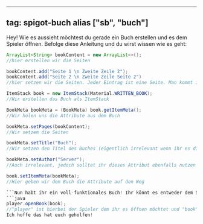 
---
tag: spigot-buch
alias ["sb", "buch"]
---

Hey! Wie es aussieht möchtest du gerade ein Buch erstellen und es dem Spieler öffnen.
Befolge diese Anleitung und du wirst wissen wie es geht:
```java
ArrayList<String> bookContent = new ArrayList<>();
//hier erstellen wir die Seiten

bookContent.add("Seite 1 \n Zweite Zeile 2");
bookContent.add("Seite 2 \n Zweite Zeile Seite 2")
//hier setzen wir die Seiten. Jeder Eintrag ist eine Seite. Man kommt in die nächste Zeile des Buches in dem man entweder "\n" schreibt oder bis zum Ende der Zeile schreibt.

ItemStack book = new ItemStack(Material.WRITTEN_BOOK);
//Wir erstellen das Buch als ItemStack

BookMeta bookMeta = (BookMeta) book.getItemMeta();
//Wir holen uns die Attribute aus dem Buch

bookMeta.setPages(bookContent);
//Wir setzem die Seiten

bookMeta.setTitle("Buch");
//Wir setzen den Titel des Buches (eigentlich irrelevant wenn ihr es direkt öffnet), jedoch solltet ihr dieses Attribut nutzen (zur Sicherheit)

bookMeta.setAuthor("Server");
//Auch irrelevant, jedoch solltet ihr dieses Attribut ebenfalls nutzen (zur Sicherheit)

book.setItemMeta(bookMeta);
//Hier geben wir dem Buch die Attribute auf den Weg

```Nun habt ihr ein voll-funktionales Buch! Ihr könnt es entweder dem Spieler geben oder seit der 1.14 dem Spieler direkt öffnen:
```java
player.openBook(book);
//"player" ist hierbei der Spieler dem ihr es öffnen möchtet und "book" der ItemStack```Es gibt auch Wege das Buch direkt zu öffnen in Versionen niedriger als 1.14, fragt einfach mal in <#486919187038470155>.
Ich hoffe das hat euch geholfen!
